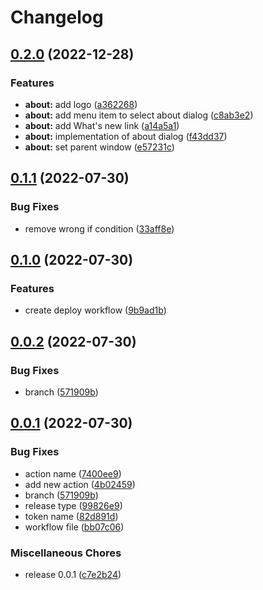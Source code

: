 # Changelog

## [0.2.0](https://github.com/mrpilot2/aide/compare/v0.1.1...v0.2.0) (2022-12-28)


### Features

* **about:** add logo ([a362268](https://github.com/mrpilot2/aide/commit/a3622687bf8c44319cccd07533bc3fe40b16df03))
* **about:** add menu item to select about dialog ([c8ab3e2](https://github.com/mrpilot2/aide/commit/c8ab3e24f61c00ba5c50b4e2ca881025f6c88b85))
* **about:** add What's new link ([a14a5a1](https://github.com/mrpilot2/aide/commit/a14a5a170dce9fb3ef976cd7d4454e059f9a2756))
* **about:** implementation of about dialog ([f43dd37](https://github.com/mrpilot2/aide/commit/f43dd3784bbd8d12e5f98b19b2f5cec689bfb517))
* **about:** set parent window ([e57231c](https://github.com/mrpilot2/aide/commit/e57231c82a22dcc0d4ace7873589d3e82d5aace0))

## [0.1.1](https://github.com/mrpilot2/aide/compare/v0.1.0...v0.1.1) (2022-07-30)


### Bug Fixes

* remove wrong if condition ([33aff8e](https://github.com/mrpilot2/aide/commit/33aff8e74af9b663a9a2c118b0679ff652c556c5))

## [0.1.0](https://github.com/mrpilot2/aide/compare/v0.0.2...v0.1.0) (2022-07-30)


### Features

* create deploy workflow ([9b9ad1b](https://github.com/mrpilot2/aide/commit/9b9ad1bc6d5bf22576d5a7585a3f10610d57c749))

## [0.0.2](https://github.com/mrpilot2/aide/compare/v0.0.1...v0.0.2) (2022-07-30)


### Bug Fixes

* branch ([571909b](https://github.com/mrpilot2/aide/commit/571909b3cac70452a0e65bf0f155e03e6c17ac04))

## [0.0.1](https://github.com/mrpilot2/aide/compare/v0.0.0...v0.0.1) (2022-07-30)


### Bug Fixes

* action name ([7400ee9](https://github.com/mrpilot2/aide/commit/7400ee956609c6657c385f7900850e5c6e7ceecb))
* add new action ([4b02459](https://github.com/mrpilot2/aide/commit/4b0245927dca574f0ec8a52a1a61f788180a663b))
* branch ([571909b](https://github.com/mrpilot2/aide/commit/571909b3cac70452a0e65bf0f155e03e6c17ac04))
* release type ([99826e9](https://github.com/mrpilot2/aide/commit/99826e9e1361f99a51ff94c0e335d37cd8ed4224))
* token name ([82d891d](https://github.com/mrpilot2/aide/commit/82d891d824af42e14b480900f6867b1c9c95014e))
* workflow file ([bb07c06](https://github.com/mrpilot2/aide/commit/bb07c06212b63ed4074c598aa4438c7622c57c06))


### Miscellaneous Chores

* release 0.0.1 ([c7e2b24](https://github.com/mrpilot2/aide/commit/c7e2b240c05fa1de756a59e55e43e8f8bcdb115f))
